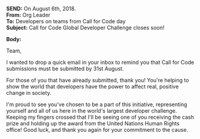 **SEND:** On August 6th, 2018.  
**From:** Org Leader  
**To:** Developers on teams from Call for Code day  
**Subject:** Call for Code Global Developer Challenge closes soon!  

**Body:**

Team,

I wanted to drop a quick email in your inbox to remind you that Call for Code submissions must be submitted by 31st August.

For those of you that have already submitted, thank you! You're helping to show the world that developers have the power to affect real, positive change in society.

I'm proud to see you've chosen to be a part of this initiative, representing yourself and all of us here in the world's largest developer challenge. Keeping my fingers crossed that I'll be seeing one of you receiving the cash prize and holding up the award from the United Nations Human Rights office! Good luck, and thank you again for your commitment to the cause.
